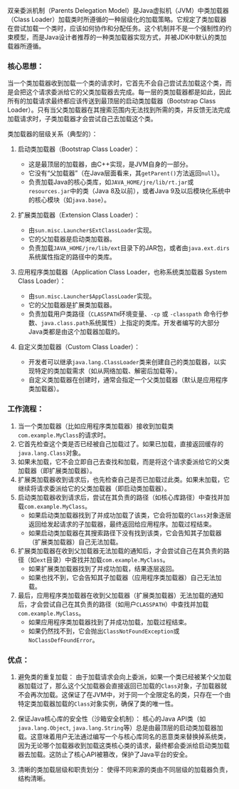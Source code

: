 
双亲委派机制（Parents Delegation Model）是Java虚拟机（JVM）中类加载器（Class Loader）加载类时所遵循的一种层级化的加载策略。它规定了类加载器在尝试加载一个类时，应该如何协作和分配任务。这个机制并不是一个强制性的约束模型，而是Java设计者推荐的一种类加载器实现方式，并被JDK中默认的类加载器所遵循。

### 核心思想：

当一个类加载器收到加载一个类的请求时，它首先不会自己尝试去加载这个类，而是会把这个请求委派给它的父类加载器去完成。每一层的类加载器都是如此，因此所有的加载请求最终都应该传送到最顶层的启动类加载器（Bootstrap Class Loader）。只有当父类加载器在其搜索范围内无法找到所需的类，并反馈无法完成加载请求时，子类加载器才会尝试自己去加载这个类。

类加载器的层级关系（典型的）：

1.  启动类加载器（Bootstrap Class Loader）：
    *   这是最顶层的加载器，由C++实现，是JVM自身的一部分。
    *   它没有“父加载器”（在Java层面看来，其`getParent()`方法返回`null`）。
    *   负责加载Java的核心类库，如`JAVA_HOME/jre/lib/rt.jar`或`resources.jar`中的类（Java 8及以前），或者Java 9及以后模块化系统中的核心模块（如`java.base`）。

2.  扩展类加载器（Extension Class Loader）：
    *   由`sun.misc.Launcher$ExtClassLoader`实现。
    *   它的父加载器是启动类加载器。
    *   负责加载`JAVA_HOME/jre/lib/ext`目录下的JAR包，或者由`java.ext.dirs`系统属性指定的路径中的类库。

3.  应用程序类加载器（Application Class Loader，也称系统类加载器 System Class Loader）：
    *   由`sun.misc.Launcher$AppClassLoader`实现。
    *   它的父加载器是扩展类加载器。
    *   负责加载用户类路径（`CLASSPATH`环境变量、`-cp` 或 `-classpath` 命令行参数、`java.class.path`系统属性）上指定的类库。开发者编写的大部分Java类都是由这个加载器加载的。

4.  自定义类加载器（Custom Class Loader）：
    *   开发者可以继承`java.lang.ClassLoader`类来创建自己的类加载器，以实现特定的类加载需求（如从网络加载、解密后加载等）。
    *   自定义类加载器在创建时，通常会指定一个父类加载器（默认是应用程序类加载器）。

### 工作流程：

1.  当一个类加载器（比如应用程序类加载器）接收到加载类`com.example.MyClass`的请求时。
2.  它首先检查这个类是否已经被自己加载过了。如果已加载，直接返回缓存的`java.lang.Class`对象。
3.  如果未加载，它不会立即自己去查找和加载，而是将这个请求委派给它的父类加载器（即扩展类加载器）。
4.  扩展类加载器收到请求后，也先检查自己是否已加载过此类。如果未加载，它继续将请求委派给它的父类加载器（即启动类加载器）。
5.  启动类加载器收到请求后，尝试在其负责的路径（如核心库路径）中查找并加载`com.example.MyClass`。
    *   如果启动类加载器找到了并成功加载了该类，它会将加载的`Class`对象逐层返回给发起请求的子加载器，最终返回给应用程序。加载过程结束。
    *   如果启动类加载器在其搜索路径下没有找到该类，它会告知其子加载器（扩展类加载器）自己无法加载。
6.  扩展类加载器在收到父加载器无法加载的通知后，才会尝试自己在其负责的路径（如`ext`目录）中查找并加载`com.example.MyClass`。
    *   如果扩展类加载器找到了并成功加载，结果逐层返回。
    *   如果也找不到，它会告知其子加载器（应用程序类加载器）自己无法加载。
7.  最后，应用程序类加载器在收到父加载器（扩展类加载器）无法加载的通知后，才会尝试自己在其负责的路径（如用户`CLASSPATH`）中查找并加载`com.example.MyClass`。
    *   如果应用程序类加载器找到了并成功加载，加载过程结束。
    *   如果仍然找不到，它会抛出`ClassNotFoundException`或`NoClassDefFoundError`。
### 优点：

1.  避免类的重复加载：
    由于加载请求会向上委派，如果一个类已经被某个父加载器加载过了，那么这个父加载器会直接返回已加载的`Class`对象，子加载器就不会再次加载。这保证了在JVM中，对于同一个全限定名的类，只存在一个由特定类加载器加载的`Class`对象实例，确保了类的唯一性。

2.  保证Java核心库的安全性（沙箱安全机制）：
    核心的Java API类（如`java.lang.Object`, `java.lang.String`等）总是由最顶层的启动类加载器加载。这意味着用户无法通过编写一个与核心库同名的恶意类来替换掉系统类，因为无论哪个加载器收到加载这类核心类的请求，最终都会委派给启动类加载器去加载。这防止了核心API被篡改，保护了Java平台的安全。

3.  清晰的类加载层级和职责划分：
    使得不同来源的类由不同层级的加载器负责，结构清晰。
